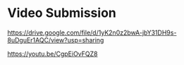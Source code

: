 # Video Submission
https://drive.google.com/file/d/1yK2n0z2bwA-jbY31DH9s-8uDguEr1AQC/view?usp=sharing

https://youtu.be/CgpEiOvFQZ8